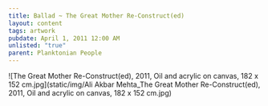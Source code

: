 ```yaml
---
title: Ballad ~ The Great Mother Re-Construct(ed)
layout: content
tags: artwork
pubdate: April 1, 2011 12:00 AM
unlisted: "true"
parent: Planktonian People
---
```

![The Great Mother Re-Construct(ed), 2011, Oil and acrylic on canvas, 182 x 152 cm.jpg](static/img/Ali Akbar Mehta_The Great Mother Re-Construct(ed), 2011, Oil and acrylic on canvas, 182 x 152 cm.jpg)